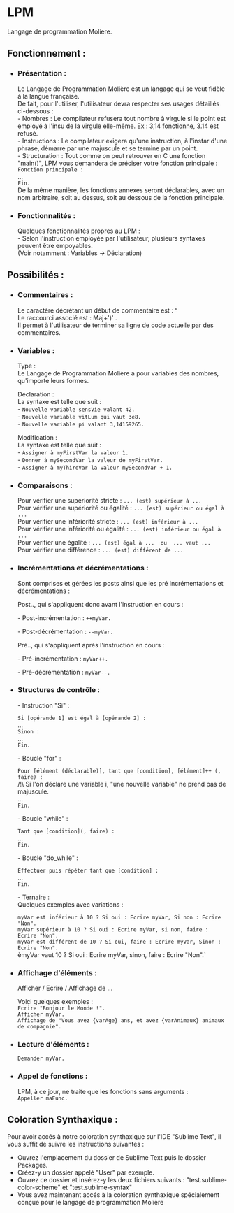 # LPM
Langage de programmation Moliere.

## Fonctionnement :  

- ### Présentation :
    Le Langage de Programmation Molière est un langage qui se veut fidèle à la langue française.  
    De fait, pour l'utiliser, l'utilisateur devra respecter ses usages détaillés ci-dessous :  
    \- Nombres : Le compilateur refusera tout nombre à virgule si le point est employé à l'insu de la virgule elle-même. Ex : 3,14 fonctionne, 3.14 est refusé.  
    \- Instructions : Le compilateur exigera qu'une instruction, à l'instar d'une phrase, démarre par une majuscule et se termine par un point.  
    \- Structuration : Tout comme on peut retrouver en C une fonction "main()", LPM vous demandera de préciser  votre fonction principale :   
    `Fonction principale :`  
    ...  
    `Fin.`  
    De la même manière, les fonctions annexes seront déclarables, avec un nom arbitraire, soit  au dessus, soit au dessous de la fonction principale. 
    
- ### Fonctionnalités :  
    Quelques fonctionnalités propres au LPM :  
    \- Selon l'instruction employée par l'utilisateur, plusieurs syntaxes peuvent être empoyables.  
    (Voir notamment : Variables -> Déclaration)
## Possibilités :

- ### Commentaires :
    Le caractère décrétant un début de commentaire est : °   
    Le raccourci associé est : Maj+')' .  
    Il permet à l'utilisateur de terminer sa ligne de code actuelle par des commentaires.

- ### Variables :
    Type :  
    Le Langage de Programmation Molière a pour variables des nombres, qu'importe leurs formes.    

    Déclaration :  
    La syntaxe est telle que suit :   
    \- `Nouvelle variable sensVie valant 42.`  
    \- `Nouvelle variable vitLum qui vaut 3e8.`  
    \- `Nouvelle variable pi valant 3,14159265.`  
      
    Modification :  
    La syntaxe est telle que suit :  
    \- `Assigner à myFirstVar la valeur 1.`  
    \- `Donner à mySecondVar la valeur de myFirstVar.`  
    \- `Assigner à myThirdVar la valeur mySecondVar + 1.`  
      
- ### Comparaisons :
    Pour vérifier une supériorité stricte : `... (est) supérieur à ... `  
    Pour vérifier une supériorité ou égalité : `... (est) supérieur ou égal à ... `  
        Pour vérifier une infériorité stricte : `... (est) inférieur à ...  `  
    Pour vérifier une infériorité ou égalité : `... (est) inférieur ou égal à ...  `  
    Pour vérifier une égalité : `... (est) égal à ...  ou  ... vaut ...  `  
    Pour vérifier une différence : `... (est) différent de ...  `  

- ### Incrémentations et décrémentations :
    Sont comprises et gérées les posts ainsi que les pré incrémentations et décrémentations :  

    Post.., qui s'appliquent donc avant l'instruction en cours :  

    \- Post-incrémentation : `++myVar.`  

    \- Post-décrémentation : `--myVar. ` 
      
    Pré.., qui s'appliquent après l'instruction en cours :

    \- Pré-incrémentation : `myVar++.`  

    \- Pré-décrémentation : `myVar--.`  
      
- ### Structures de contrôle :
    \- Instruction "Si" :    

    `Si [opérande 1] est égal à [opérande 2] :`    
    ...  
    `Sinon :`  
    ...  
    `Fin.`  
      
    \- Boucle "for" :    

    `Pour [élément (déclarable)], tant que [condition], [élément]++ (, faire) :`  
    /!\ Si l'on déclare une variable i, "une nouvelle variable" ne prend pas de majuscule.  
    ...  
    `Fin.`  
      
    \- Boucle "while" :  
      
    `Tant que [condition](, faire) :`  
    ...   
    `Fin.`  
      
    \- Boucle "do_while" :  
      
    `Effectuer puis répéter tant que [condition] :`   
    ...  
    `Fin.`    
      
    \- Ternaire :  
    Quelques exemples avec variations :  

    `myVar est inférieur à 10 ? Si oui : Ecrire myVar, Si non : Ecrire "Non".`  
    `myVar supérieur à 10 ? Si oui : Ecrire myVar, si non, faire : Ecrire "Non".`  
    `myVar est différent de 10 ? Si oui, faire : Ecrire myVar, Sinon : Ecrire "Non".`  
    èmyVar vaut 10 ? Si oui : Ecrire myVar, sinon, faire : Ecrire "Non".`  

      
- ### Affichage d'éléments :  
    Afficher / Ecrire / Affichage de ...    
      
    Voici quelques exemples :  
    `Ecrire "Bonjour le Monde !".`  
    `Afficher myVar.`  
    `Affichage de "Vous avez {varAge} ans, et avez {varAnimaux} animaux de compagnie".`
      
- ### Lecture d'éléments :   
    `Demander myVar.`  
      
- ### Appel de fonctions :  
    LPM, à ce jour, ne traite que les fonctions sans arguments :  
    `Appeller maFunc.`  
    
## Coloration Synthaxique :

Pour avoir accés à notre coloration synthaxique sur l'IDE "Sublime Text", il vous suffit de suivre les instructions suivantes :
- Ouvrez l'emplacement du dossier de Sublime Text puis le dossier Packages.
- Créez-y un dossier appelé "User" par exemple.
- Ouvrez ce dossier et insérez-y les deux fichiers suivants : "test.sublime-color-scheme" et "test.sublime-syntax"
- Vous avez maintenant accés à la coloration synthaxique spécialement conçue pour le langage de programmation Molière

